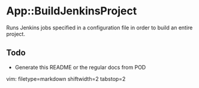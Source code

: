# App::BuildJenkinsProject #

Runs Jenkins jobs specified in a configuration file in order to build an
entire project.

## Todo ##
- Generate this README or the regular docs from POD

vim: filetype=markdown shiftwidth=2 tabstop=2
